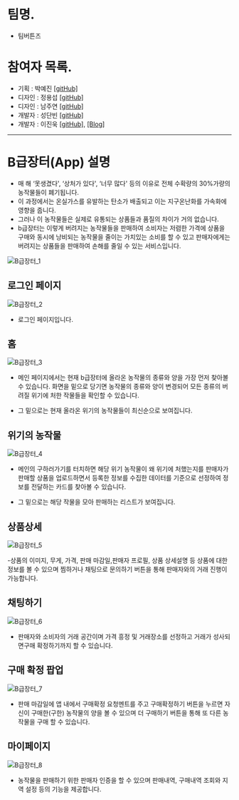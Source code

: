# 팀명.
- 팀버튼즈

# 참여자 목록.

- 기획 : 박예진 [[gitHub]](https://github.com/parkyejini)
- 디자인 : 정용섭 [[gitHub]](https://github.com/jeongyongseob)
- 디자인 : 남주연 [[gitHub]](https://github.com/juyeonnam)
- 개발자 : 성단빈 [[gitHub]](https://github.com/danbin920404)
- 개발자 : 이진욱 [[gitHub]](https://github.com/jwlee07), [[Blog]](https://jwlee07.github.io/)

-----

# B급장터(App) 설명

- 매 해 ‘못생겼다', ‘상처가 있다', ‘너무 많다' 등의 이유로 전체 수확량의 30%가량의 농작물들이 폐기됩니다.
- 이 과정에서는 온실가스를 유발하는 탄소가 배출되고 이는 지구온난화를 가속화에 영향을 줍니다. 
- 그러나 이 농작물들은 실제로 유통되는 상품들과 품질의 차이가 거의 없습니다. 
- b급장터는 이렇게 버려지는 농작물들을 판매하여 소비자는 저렴한 가격에 상품을 구매와 동시에 낭비되는 농작물을 줄이는 가치있는 소비를 할 수 있고 판매자에게는 버려지는 상품들을 판매하여 손해를 줄일 수 있는 서비스입니다.

![B급장터_1](https://github.com/jwlee07/2020AngelHack/blob/develop/AngelHack/image/B%EA%B8%89%EC%9E%A5%ED%84%B0_1.png)



## 로그인 페이지

![B급장터_2](https://github.com/jwlee07/2020AngelHack/blob/develop/AngelHack/image/B%EA%B8%89%EC%9E%A5%ED%84%B0_2.png)


- 로그인 페이지입니다.



## 홈

![B급장터_3](https://github.com/jwlee07/2020AngelHack/blob/develop/AngelHack/image/B%EA%B8%89%EC%9E%A5%ED%84%B0_3.png)


- 메인 페이지에서는 현재  b급장터에 올라온 농작물의 종류와 양을 가장 먼저 찾아볼 수 있습니다. 화면을 밑으로 당기면 농작물의 종류와 양이 변경되어 모든 종류의 버려질 위기에 처한 작물들을 확인할 수 있습니다.

- 그 밑으로는 현재 올라온 위기의 농작물들이 최신순으로 보여집니다.



## 위기의 농작물

![B급장터_4](https://github.com/jwlee07/2020AngelHack/blob/develop/AngelHack/image/B%EA%B8%89%EC%9E%A5%ED%84%B0_4.png)


- 메인의 구하러가기를 터치하면 해당 위기 농작물이 왜 위기에 처했는지를 판매자가 판매할 상품을 업로드하면서 등록한 정보를 수집한 데이터를 기준으로 선정하여 정보를 전달하는 카드를 찾아볼 수 있습니다. 

- 그 밑으로는 해당 작물을 모아 판매하는 리스트가 보여집니다.



## 상품상세

![B급장터_5](https://github.com/jwlee07/2020AngelHack/blob/develop/AngelHack/image/B%EA%B8%89%EC%9E%A5%ED%84%B0_5.png)


-상품의 이미지, 무게, 가격, 판매 마감일,판매자 프로필, 상품 상세설명 등 상품에 대한 정보를 볼 수 있으며 찜하거나 채팅으로 문의하기 버튼을 통해 판매자와의 거래 진행이 가능합니다.



## 채팅하기

![B급장터_6](https://github.com/jwlee07/2020AngelHack/blob/develop/AngelHack/image/B%EA%B8%89%EC%9E%A5%ED%84%B0_6.png)


- 판매자와 소비자의 거래 공간이며 가격 흥정 및 거래장소를 선정하고 거래가 성사되면구매 확정하기까지 할 수 있습니다.



## 구매 확정 팝업

![B급장터_7](https://github.com/jwlee07/2020AngelHack/blob/develop/AngelHack/image/B%EA%B8%89%EC%9E%A5%ED%84%B0_7.png)


- 판매 마감일에 앱 내에서 구매확정 요청멘트를  주고 구매확정하기 버튼을 누르면  자신이 구매한(구한) 농작물의 양을 볼 수 있으며 더 구매하기 버튼을 통해 또 다른 농작물을 구매 할 수 있습니다.



## 마이페이지

![B급장터_8](https://github.com/jwlee07/2020AngelHack/blob/develop/AngelHack/image/B%EA%B8%89%EC%9E%A5%ED%84%B0_8.png)


- 농작물을 판매하기 위한 판매자 인증을 할 수 있으며 판매내역, 구매내역 조회와 지역 설정 등의 기능을 제공합니다.








